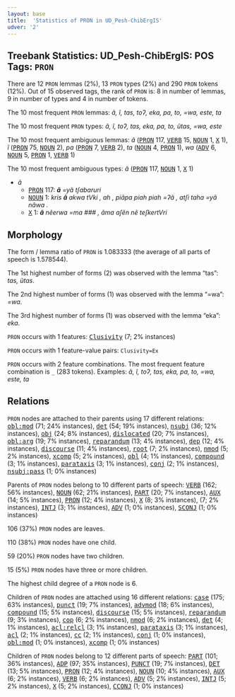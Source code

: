 ```yaml
---
layout: base
title:  'Statistics of PRON in UD_Pesh-ChibErgIS'
udver: '2'
---
```


## Treebank Statistics: UD_Pesh-ChibErgIS: POS Tags: `PRON`

There are 12 `PRON` lemmas (2%), 13 `PRON` types (2%) and 290 `PRON` tokens (12%).
Out of 15 observed tags, the rank of `PRON` is: 8 in number of lemmas, 9 in number of types and 4 in number of tokens.

The 10 most frequent `PRON` lemmas: <em>ã, ĩ, tas, toʔ, eka, pa, to, =wa, este, ta</em>

The 10 most frequent `PRON` types:  <em>ã, ĩ, toʔ, tas, eka, pa, to, ũtas, =wa, este</em>

The 10 most frequent ambiguous lemmas: <em>ã</em> (<tt><a href="pay_chibergis-pos-PRON.html">PRON</a></tt> 117, <tt><a href="pay_chibergis-pos-VERB.html">VERB</a></tt> 15, <tt><a href="pay_chibergis-pos-NOUN.html">NOUN</a></tt> 1, <tt><a href="pay_chibergis-pos-X.html">X</a></tt> 1), <em>ĩ</em> (<tt><a href="pay_chibergis-pos-PRON.html">PRON</a></tt> 75, <tt><a href="pay_chibergis-pos-NOUN.html">NOUN</a></tt> 2), <em>pa</em> (<tt><a href="pay_chibergis-pos-PRON.html">PRON</a></tt> 7, <tt><a href="pay_chibergis-pos-VERB.html">VERB</a></tt> 2), <em>ta</em> (<tt><a href="pay_chibergis-pos-NOUN.html">NOUN</a></tt> 4, <tt><a href="pay_chibergis-pos-PRON.html">PRON</a></tt> 1), <em>wa</em> (<tt><a href="pay_chibergis-pos-ADV.html">ADV</a></tt> 6, <tt><a href="pay_chibergis-pos-NOUN.html">NOUN</a></tt> 5, <tt><a href="pay_chibergis-pos-PRON.html">PRON</a></tt> 1, <tt><a href="pay_chibergis-pos-VERB.html">VERB</a></tt> 1)

The 10 most frequent ambiguous types:  <em>ã</em> (<tt><a href="pay_chibergis-pos-PRON.html">PRON</a></tt> 117, <tt><a href="pay_chibergis-pos-NOUN.html">NOUN</a></tt> 1, <tt><a href="pay_chibergis-pos-X.html">X</a></tt> 1)


* <em>ã</em>
  * <tt><a href="pay_chibergis-pos-PRON.html">PRON</a></tt> 117: <em><b>ã</b> =yã tʃabaruri</em>
  * <tt><a href="pay_chibergis-pos-NOUN.html">NOUN</a></tt> 1: <em>kris <b>ã</b> akwa tVki , ah , piãpa piah piah =ʔã , atʃi taha =yã nãwa .</em>
  * <tt><a href="pay_chibergis-pos-X.html">X</a></tt> 1: <em><b>ã</b> nẽerwa =ma ### , ãma aʃẽn nẽ teʃkertVri</em>

## Morphology

The form / lemma ratio of `PRON` is 1.083333 (the average of all parts of speech is 1.578544).

The 1st highest number of forms (2) was observed with the lemma “tas”: <em>tas, ũtas</em>.

The 2nd highest number of forms (1) was observed with the lemma “=wa”: <em>=wa</em>.

The 3rd highest number of forms (1) was observed with the lemma “eka”: <em>eka</em>.

`PRON` occurs with 1 features: <tt><a href="pay_chibergis-feat-Clusivity.html">Clusivity</a></tt> (7; 2% instances)

`PRON` occurs with 1 feature-value pairs: `Clusivity=Ex`

`PRON` occurs with 2 feature combinations.
The most frequent feature combination is `_` (283 tokens).
Examples: <em>ã, ĩ, toʔ, tas, eka, pa, to, =wa, este, ta</em>


## Relations

`PRON` nodes are attached to their parents using 17 different relations: <tt><a href="pay_chibergis-dep-obl-mod.html">obl:mod</a></tt> (71; 24% instances), <tt><a href="pay_chibergis-dep-det.html">det</a></tt> (54; 19% instances), <tt><a href="pay_chibergis-dep-nsubj.html">nsubj</a></tt> (36; 12% instances), <tt><a href="pay_chibergis-dep-obj.html">obj</a></tt> (24; 8% instances), <tt><a href="pay_chibergis-dep-dislocated.html">dislocated</a></tt> (20; 7% instances), <tt><a href="pay_chibergis-dep-obl-arg.html">obl:arg</a></tt> (19; 7% instances), <tt><a href="pay_chibergis-dep-reparandum.html">reparandum</a></tt> (13; 4% instances), <tt><a href="pay_chibergis-dep-dep.html">dep</a></tt> (12; 4% instances), <tt><a href="pay_chibergis-dep-discourse.html">discourse</a></tt> (11; 4% instances), <tt><a href="pay_chibergis-dep-root.html">root</a></tt> (7; 2% instances), <tt><a href="pay_chibergis-dep-nmod.html">nmod</a></tt> (5; 2% instances), <tt><a href="pay_chibergis-dep-xcomp.html">xcomp</a></tt> (5; 2% instances), <tt><a href="pay_chibergis-dep-obl.html">obl</a></tt> (4; 1% instances), <tt><a href="pay_chibergis-dep-compound.html">compound</a></tt> (3; 1% instances), <tt><a href="pay_chibergis-dep-parataxis.html">parataxis</a></tt> (3; 1% instances), <tt><a href="pay_chibergis-dep-conj.html">conj</a></tt> (2; 1% instances), <tt><a href="pay_chibergis-dep-nsubj-pass.html">nsubj:pass</a></tt> (1; 0% instances)

Parents of `PRON` nodes belong to 10 different parts of speech: <tt><a href="pay_chibergis-pos-VERB.html">VERB</a></tt> (162; 56% instances), <tt><a href="pay_chibergis-pos-NOUN.html">NOUN</a></tt> (62; 21% instances), <tt><a href="pay_chibergis-pos-PART.html">PART</a></tt> (20; 7% instances), <tt><a href="pay_chibergis-pos-AUX.html">AUX</a></tt> (14; 5% instances), <tt><a href="pay_chibergis-pos-PRON.html">PRON</a></tt> (12; 4% instances), <tt><a href="pay_chibergis-pos-X.html">X</a></tt> (8; 3% instances),  (7; 2% instances), <tt><a href="pay_chibergis-pos-INTJ.html">INTJ</a></tt> (3; 1% instances), <tt><a href="pay_chibergis-pos-ADV.html">ADV</a></tt> (1; 0% instances), <tt><a href="pay_chibergis-pos-SCONJ.html">SCONJ</a></tt> (1; 0% instances)

106 (37%) `PRON` nodes are leaves.

110 (38%) `PRON` nodes have one child.

59 (20%) `PRON` nodes have two children.

15 (5%) `PRON` nodes have three or more children.

The highest child degree of a `PRON` node is 6.

Children of `PRON` nodes are attached using 16 different relations: <tt><a href="pay_chibergis-dep-case.html">case</a></tt> (175; 63% instances), <tt><a href="pay_chibergis-dep-punct.html">punct</a></tt> (19; 7% instances), <tt><a href="pay_chibergis-dep-advmod.html">advmod</a></tt> (18; 6% instances), <tt><a href="pay_chibergis-dep-compound.html">compound</a></tt> (15; 5% instances), <tt><a href="pay_chibergis-dep-discourse.html">discourse</a></tt> (15; 5% instances), <tt><a href="pay_chibergis-dep-reparandum.html">reparandum</a></tt> (9; 3% instances), <tt><a href="pay_chibergis-dep-cop.html">cop</a></tt> (6; 2% instances), <tt><a href="pay_chibergis-dep-nmod.html">nmod</a></tt> (6; 2% instances), <tt><a href="pay_chibergis-dep-det.html">det</a></tt> (4; 1% instances), <tt><a href="pay_chibergis-dep-acl-relcl.html">acl:relcl</a></tt> (3; 1% instances), <tt><a href="pay_chibergis-dep-parataxis.html">parataxis</a></tt> (3; 1% instances), <tt><a href="pay_chibergis-dep-acl.html">acl</a></tt> (2; 1% instances), <tt><a href="pay_chibergis-dep-cc.html">cc</a></tt> (2; 1% instances), <tt><a href="pay_chibergis-dep-conj.html">conj</a></tt> (1; 0% instances), <tt><a href="pay_chibergis-dep-obl-mod.html">obl:mod</a></tt> (1; 0% instances), <tt><a href="pay_chibergis-dep-xcomp.html">xcomp</a></tt> (1; 0% instances)

Children of `PRON` nodes belong to 12 different parts of speech: <tt><a href="pay_chibergis-pos-PART.html">PART</a></tt> (101; 36% instances), <tt><a href="pay_chibergis-pos-ADP.html">ADP</a></tt> (97; 35% instances), <tt><a href="pay_chibergis-pos-PUNCT.html">PUNCT</a></tt> (19; 7% instances), <tt><a href="pay_chibergis-pos-DET.html">DET</a></tt> (13; 5% instances), <tt><a href="pay_chibergis-pos-PRON.html">PRON</a></tt> (12; 4% instances), <tt><a href="pay_chibergis-pos-NOUN.html">NOUN</a></tt> (10; 4% instances), <tt><a href="pay_chibergis-pos-AUX.html">AUX</a></tt> (6; 2% instances), <tt><a href="pay_chibergis-pos-VERB.html">VERB</a></tt> (6; 2% instances), <tt><a href="pay_chibergis-pos-ADV.html">ADV</a></tt> (5; 2% instances), <tt><a href="pay_chibergis-pos-INTJ.html">INTJ</a></tt> (5; 2% instances), <tt><a href="pay_chibergis-pos-X.html">X</a></tt> (5; 2% instances), <tt><a href="pay_chibergis-pos-CCONJ.html">CCONJ</a></tt> (1; 0% instances)

